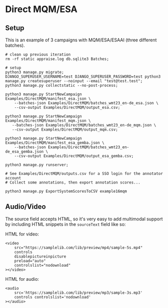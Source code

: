 # Direct MQM/ESA

## Setup

This is an example of 3 campaigns with MQM/ESA/ESAAI (three different batches).

```
# clean up previous iteration
rm -rf static appraise.log db.sqlite3 Batches;

# setup
python3 manage.py migrate;
DJANGO_SUPERUSER_USERNAME=test DJANGO_SUPERUSER_PASSWORD=test python3 manage.py createsuperuser --noinput --email "test@test.test";
python3 manage.py collectstatic --no-post-process;

python3 manage.py StartNewCampaign Examples/DirectMQM/manifest_esa.json \
    --batches-json Examples/DirectMQM/batches_wmt23_en-de_esa.json \
    --csv-output Examples/DirectMQM/output_esa.csv;

python3 manage.py StartNewCampaign Examples/DirectMQM/manifest_mqm.json \
   --batches-json Examples/DirectMQM/batches_wmt23_en-de_mqm.json \
   --csv-output Examples/DirectMQM/output_mqm.csv;
   
python3 manage.py StartNewCampaign Examples/DirectMQM/manifest_esa_gemba.json \
    --batches-json Examples/DirectMQM/batches_wmt23_en-de_esa_gemba.json \
    --csv-output Examples/DirectMQM/output_esa_gemba.csv;

python3 manage.py runserver;

# See Examples/DirectMQM/outputs.csv for a SSO login for the annotator account
# Collect some annotations, then export annotation scores...

python3 manage.py ExportSystemScoresToCSV example16mqm
```

## Audio/Video

The source field accepts HTML, so it's very easy to add multimodal support by including HTML snippets in the `sourceText` field like so:

HTML for video:
```
<video
    src="https://samplelib.com/lib/preview/mp4/sample-5s.mp4"
    controls
    disablepictureinpicture
    preload="auto"
    controlslist="nodownload"
></video>
```

HTML for audio:
```
<audio
    src='https://samplelib.com/lib/preview/mp3/sample-3s.mp3'
    controls controlslist='nodownload'
></audio>
```